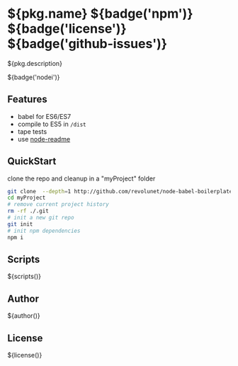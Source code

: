# ${pkg.name} ${badge('npm')} ${badge('license')} ${badge('github-issues')}

${pkg.description}

${badge('nodei')}

## Features

 - babel for ES6/ES7
 - compile to ES5 in `/dist`
 - tape tests
 - use [node-readme](http://github.com/revolunet/node-readme)

## QuickStart


clone the repo and cleanup in a "myProject" folder

```sh
git clone  --depth=1 http://github.com/revolunet/node-babel-boilerplate myProject
cd myProject
# remove current project history
rm -rf ./.git
# init a new git repo
git init
# init npm dependencies
npm i
```

## Scripts

${scripts()}


## Author

${author()}

## License

${license()}
